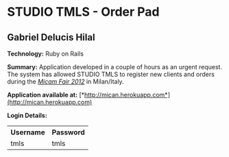 # STUDIO TMLS - Order Pad
## Gabriel Delucis Hilal

<strong>Technology:</strong> Ruby on Rails 

<strong>Summary:</strong> Application developed in a couple of hours as an urgent request. The system has allowed STUDIO TMLS to register new clients and orders during the [*Micam Fair 2012*](http://www.micamonline.com/) in Milan/Italy.
 
<strong>Application available at:</strong> [*http://mican.herokuapp.com*](http://mican.herokuapp.com)

<strong>Login Details:</strong>
<table>
  <tr>
    <th>Username</th><th>Password</th>
  </tr>
  <tr>
    <td>tmls</td><td>tmls</td>
  </tr>
</table>

